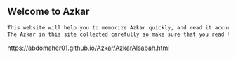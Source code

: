 ## Welcome to Azkar



```markdown
This website will help you to memorize Azkar quickly, and read it accurately.
The Azkar in this site collected carefully so make sure that you read the right azkar inshallah.
```



https://abdomaher01.github.io/Azkar/AzkarAlsabah.html
